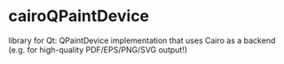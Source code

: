 # cairoQPaintDevice
library for Qt: QPaintDevice implementation that uses Cairo as a backend (e.g. for high-quality PDF/EPS/PNG/SVG output!)
